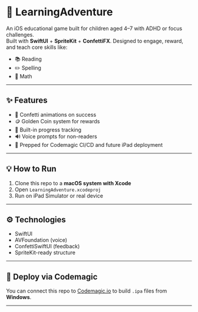 # 🧠 LearningAdventure

An iOS educational game built for children aged 4–7 with ADHD or focus challenges.  
Built with **SwiftUI** + **SpriteKit** + **ConfettiFX**. Designed to engage, reward, and teach core skills like:

- 📚 Reading
- ✏️ Spelling
- 🧮 Math

---

## ✨ Features

- 🎉 Confetti animations on success
- 🪙 Golden Coin system for rewards
- 🧠 Built-in progress tracking
- 🔊 Voice prompts for non-readers
- 🚀 Prepped for Codemagic CI/CD and future iPad deployment

---

## 💡 How to Run

1. Clone this repo to a **macOS system with Xcode**
2. Open `LearningAdventure.xcodeproj`
3. Run on iPad Simulator or real device

---

## ⚙️ Technologies

- SwiftUI
- AVFoundation (voice)
- ConfettiSwiftUI (feedback)
- SpriteKit-ready structure

---

## 🚀 Deploy via Codemagic

You can connect this repo to [Codemagic.io](https://codemagic.io) to build `.ipa` files from **Windows**.

---
